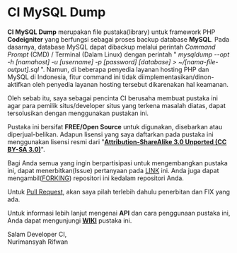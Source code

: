 CI MySQL Dump
===============

__CI MySQL Dump__ merupakan file pustaka(library) untuk framework PHP __Codeigniter__ yang berfungsi sebagai proses backup database __MySQL__. Pada dasarnya, database MySQL dapat dibackup melalui perintah _Command Prompt_ (CMD) / Terminal (Dalam Linux) dengan perintah " *mysqldump* *--opt* *-h* *[namahost]* *-u* *[username]* *-p* *[password]* *[database]* *>* *~/[nama-file-output].sql* ". Namun, di beberapa penyedia layanan hosting PHP dan MySQL di Indonesia, fitur command ini tidak diimplementasikan/dinon-aktifkan oleh penyedia layanan hosting tersebut dikarenakan hal keamanan.

Oleh sebab itu, saya sebagai pencinta CI berusaha membuat pustaka ini agar para pemilik situs/developer situs yang terkena masalah diatas, dapat tersolusikan dengan menggunakan pustakan ini.

Pustaka ini bersifat **FREE/Open Source** untuk digunakan, disebarkan atau diperjual-belikan. Adapun lisensi yang saya daftarkan pada pustaka ini menggunakan lisensi resmi dari "**[Attribution-ShareAlike 3.0 Unported (CC BY-SA 3.0)](http://creativecommons.org/licenses/by-sa/3.0/ "Creative Common Links")**".

Bagi Anda semua yang ingin berpartisipasi untuk mengembangkan pustaka ini, dapat menerbitkan(Issue) pertanyaan pada [LINK](https://github.com/nurimansyah/CI-MySQL-Dump/issues "Post an Issue") ini. Anda juga dapat mengambil([FORKING](https://github.com/nurimansyah/CI-MySQL-Dump/fork "Fork This Repository")) repositori ini kedalam repositori Anda.

Untuk [Pull Request](https://github.com/nurimansyah/CI-MySQL-Dump/pulls "Pull This Repository"), akan saya pilah terlebih dahulu penerbitan dan FIX yang ada.

Untuk informasi lebih lanjut mengenai **API** dan cara penggunaan pustaka ini, Anda dapat mengunjungi **[WIKI](https://github.com/nurimansyah/CI-MySQL-Dump/wiki "Repository WIKI")** pustaka ini.

Salam Developer CI,  
Nurimansyah Rifwan